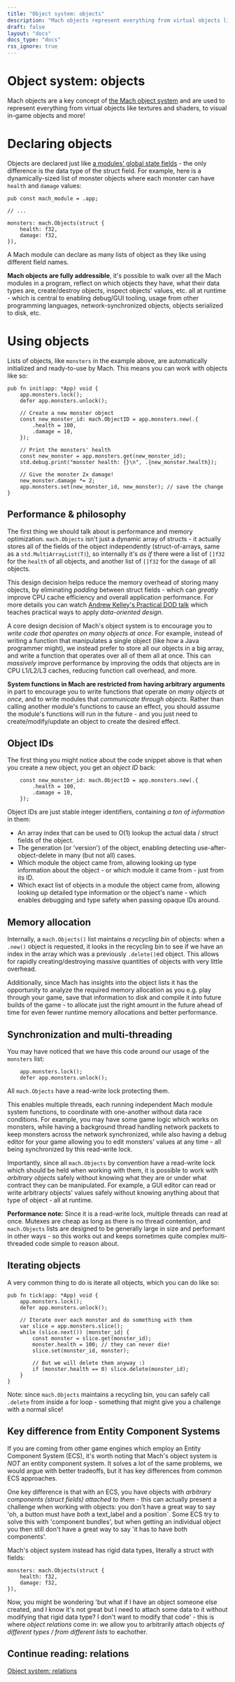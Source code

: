 ```yaml
---
title: "Object system: objects"
description: "Mach objects represent everything from virtual objects like textures and shaders, to visual in-game objects and more!"
draft: false
layout: "docs"
docs_type: "docs"
rss_ignore: true
---
```


# Object system: objects

Mach objects are a key concept of [the Mach object system](../) and are used to represent everything from virtual objects like textures and shaders, to visual in-game objects and more! 

# Declaring objects

Objects are declared just like [a modules' global state fields](../modules#modules-can-have-_global-state_) - the only difference is the data type of the struct field. For example, here is a dynamically-sized list of monster objects where each monster can have `health` and `damage` values:

```zig
pub const mach_module = .app;

// ...

monsters: mach.Objects(struct {
    health: f32,
    damage: f32,
}),
```

A Mach module can declare as many lists of object as they like using different field names.

**Mach objects are fully addressible**, it's possible to walk over all the Mach modules in a program, reflect on which objects they have, what their data types are, create/destroy objects, inspect objects' values, etc. all at runtime - which is central to enabling debug/GUI tooling, usage from other programming languages, network-synchronized objects, objects serialized to disk, etc.

# Using objects

Lists of objects, like `monsters` in the example above, are automatically initialized and ready-to-use by Mach. This means you can work with objects like so:

```zig
pub fn init(app: *App) void {
    app.monsters.lock();
    defer app.monsters.unlock();

    // Create a new monster object
    const new_monster_id: mach.ObjectID = app.monsters.new(.{
        .health = 100,
        .damage = 10,
    });

    // Print the monsters' health
    const new_monster = app.monsters.get(new_monster_id);
    std.debug.print("monster health: {}\n", .{new_monster.health});

    // Give the monster 2x damage!
    new_monster.damage *= 2;
    app.monsters.set(new_monster_id, new_monster); // save the change
}
```

## Performance & philosophy

The first thing we should talk about is performance and memory optimization. `mach.Objects` isn't just a dynamic array of structs - it actually stores all of the fields of the object independently (struct-of-arrays, same as a `std.MultiArrayList(T)`), so internally it's _as if_ there were a list of `[]f32` for the `health` of all objects, and another list of `[]f32` for the `damage` of all objects.

This design decision helps reduce the memory overhead of storing many objects, by eliminating _padding_ between struct fields - which can _greatly_ improve CPU cache efficiency and overall application performance. For more details you can watch [Andrew Kelley's Practical DOD talk](https://vimeo.com/649009599) which teaches practical ways to apply _data-oriented design_.

A core design decision of Mach's object system is to encourage you to _write code that operates on many objects at once_. For example, instead of writing a function that manipulates a single object (like how a Java programmer might), we instead prefer to store all our objects in a big array, and write a function that operates over all of them all at once. This can _massively_ improve performance by improving the odds that objects are in CPU L1/L2/L3 caches, reducing function call overhead, and more.

**System functions in Mach are restricted from having arbitrary arguments** in part to encourage you to write functions that operate on _many objects at once_, and to write modules that _communicate through objects_. Rather than calling another module's functions to cause an effect, you should assume the module's functions will run in the future - and you just need to create/modify/update an object to create the desired effect.

## Object IDs

The first thing you might notice about the code snippet above is that when you create a new object, you get an _object ID_ back:

```zig
    const new_monster_id: mach.ObjectID = app.monsters.new(.{
        .health = 100,
        .damage = 10,
    });
```

Object IDs are just stable integer identifiers, containing _a ton of information_ in them:

* An array index that can be used to O(1) lookup the actual data / struct fields of the object.
* The generation (or 'version') of the object, enabling detecting use-after-object-delete in many (but not all) cases.
* Which module the object came from, allowing looking up type information about the object - or which module it came from - just from its ID.
* Which exact list of objects in a module the object came from, allowing looking up detailed type information or the object's name - which enables debugging and type safety when passing opaque IDs around.

## Memory allocation

Internally, a `mach.Objects()` list maintains _a recycling bin_ of objects: when a `.new()` object is requested, it looks in the recycling bin to see if we have an index in the array which was a previously `.delete()`ed object. This allows for rapidly creating/destroying massive quantities of objects with very little overhead.

Additionally, since Mach has insights into the object lists it has the opportunity to analyze the required memory allocation as you e.g. play through your game, save that information to disk and compile it into future builds of the game - to allocate just the right amount in the future ahead of time for even fewer runtime memory allocations and better performance.

## Synchronization and multi-threading

You may have noticed that we have this code around our usage of the `monsters` list:

```zig
    app.monsters.lock();
    defer app.monsters.unlock();
```

All `mach.Objects` have a read-write lock protecting them.

This enables multiple threads, each running independent Mach module system functions, to coordinate with one-another without data race conditions. For example, you may have some game logic which works on monsters, while having a background thread handling network packets to keep monsters across the network synchronized, while also having a debug editor for your game allowing you to edit monsters' values at any time - all being synchronized by this read-write lock.

Importantly, since all `mach.Objects` by convention have a read-write lock which should be held when working with them, it is possible to work with _arbitrary objects_ safely without knowing what they are or under what contract they can be manipulated. For example, a GUI editor can read or write arbitrary objects' values safely without knowing anything about that type of object - all at runtime.

**Performance note:** Since it is a read-write lock, multiple threads can read at once. Mutexes are cheap as long as there is no thread contention, and `mach.Objects` lists are designed to be generally large in size and performant in other ways - so this works out and keeps sometimes quite complex multi-threaded code simple to reason about.

## Iterating objects

A very common thing to do is iterate all objects, which you can do like so:

```zig
pub fn tick(app: *App) void {
    app.monsters.lock();
    defer app.monsters.unlock();

    // Iterate over each monster and do something with them
    var slice = app.monsters.slice();
    while (slice.next()) |monster_id| {
        const monster = slice.get(monster_id);
        monster.health = 100; // they can never die!
        slice.set(monster_id, monster);

        // But we will delete them anyway :)
        if (monster.health == 0) slice.delete(monster_id);
    }
}
```

Note: since `mach.Objects` maintains a recycling bin, you can safely call `.delete` from inside a for loop - something that might give you a challenge with a normal slice!

## Key difference from Entity Component Systems

If you are coming from other game engines which employ an Entity Component System (ECS), it's worth noting that Mach's object system is _NOT_ an entity component system. It solves a lot of the same problems, we would argue with better tradeoffs, but it has key differences from common ECS approaches.

One key difference is that with an ECS, you have objects with _arbitrary components (struct fields) attached to them_ - this can actually present a challenge when working with objects: you don't have a great way to say 'oh, a button must have _both_ a text_label and a position`. Some ECS try to solve this with 'component bundles', but when getting an individual object you then still don't have a great way to say 'it has to have both components'.

Mach's object system instead has rigid data types, literally a struct with fields:

```
monsters: mach.Objects(struct {
    health: f32,
    damage: f32,
}),
```

Now, you might be wondering 'but what if I have an object someone else created, and I know it's not great but I need to attach some data to it without modifying that rigid data type? I don't want to modify that code' - this is where _object relations_ come in: we allow you to arbitrarily attach objects _of different types / from different lists_ to eachother.

## Continue reading: relations

[Object system: relations](../relations)
